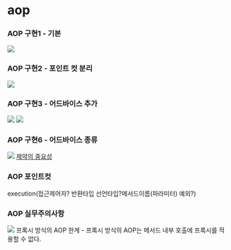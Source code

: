 # aop
<h3>AOP 구현1 - 기본</h3>
<img src="https://github.com/devcys22/aop/assets/78769412/d1772376-dbce-4037-b966-8604c24bdbbf">

<h3>AOP 구현2 - 포인트 컷 분리</h3>
<img src="https://github.com/devcys22/aop/assets/78769412/b6f6686c-99de-4eaf-8ba7-adbe69754f0e">

<h3>AOP 구현3 - 어드바이스 추가</h3>
<img src="https://github.com/devcys22/aop/assets/78769412/9b78b6ac-f868-4489-a372-922b5cd007f9">
<img src="https://github.com/devcys22/aop/assets/78769412/5c12c77d-f1fe-406a-a401-3b1fcd9c8b8b">

<h3>AOP 구현6 - 어드바이스 종류</h3>
<img src="https://github.com/devcys22/aop/assets/78769412/4dd2d22f-bdd1-415d-a156-d9752869f6e2">
<a href="https://dev22.tistory.com/232">제약의 중요성</a>

<h3>AOP 포인트컷</h3>
execution(접근제어자? 반환타입 선언타입?메서드이름(파라미터) 예외?)

<h3>AOP 실무주의사항</h3>
<img src="https://github.com/devcys22/aop/assets/78769412/558f0d13-2aba-4001-a994-68fa8cfb979d">
프록시 방식의 AOP 한계 - 프록시 방식의 AOP는 메서드 내부 호출에 프록시를 적용할 수 없다. 

